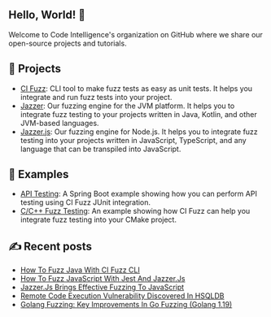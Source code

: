 ## Hello, World! :wave:
Welcome to Code Intelligence's organization on GitHub where we share our open-source projects and tutorials.

## :rocket: Projects
- [CI Fuzz](https://github.com/CodeIntelligenceTesting/cifuzz): 
  CLI tool to make fuzz tests as easy as unit tests. It helps you integrate and run fuzz tests into your project.
- [Jazzer](https://github.com/CodeIntelligenceTesting/jazzer): 
  Our fuzzing engine for the JVM platform. It helps you to integrate fuzz testing to your projects written in
  Java, Kotlin, and other JVM-based languages.
- [Jazzer.js](https://github.com/CodeIntelligenceTesting/jazzer.js): 
  Our fuzzing engine for Node.js. It helps you to integrate fuzz testing into your projects written in
  JavaScript, TypeScript, and any language that can be transpiled into JavaScript.

## :dart: Examples
- [API Testing](https://github.com/CodeIntelligenceTesting/spring-boot-example):
  A Spring Boot example showing how you can perform API testing using CI Fuzz JUnit integration.
- [C/C++ Fuzz Testing](https://github.com/CodeIntelligenceTesting/c-cpp-demo): 
  An example showing how CI Fuzz can help you integrate fuzz testing into your CMake project.

## :writing_hand: Recent posts
- [How To Fuzz Java With CI Fuzz CLI](https://www.code-intelligence.com/blog/fuzz-java-cifuzz-cli)
- [How To Fuzz JavaScript With Jest And Jazzer.Js](https://www.code-intelligence.com/blog/fuzzing-javascript-jazzer.js)
- [Jazzer.Js Brings Effective Fuzzing To JavaScript](https://www.code-intelligence.com/blog/jazzer-js)
- [Remote Code Execution Vulnerability Discovered In HSQLDB](https://www.code-intelligence.com/blog/potential-remote-code-execution-in-hsqldb)
- [Golang Fuzzing: Key Improvements In Go Fuzzing (Golang 1.19)](https://www.code-intelligence.com/blog/golang-fuzzing-1.19)